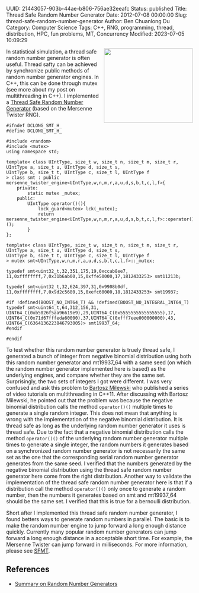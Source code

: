UUID: 21443057-903b-44ae-b806-756ae32eeafc
Status: published
Title: Thread Safe Random Number Generator
Date: 2012-07-08 00:00:00
Slug: thread-safe-random-number-generator
Author: Ben Chuanlong Du
Category: Computer Science
Tags: C++, RNG, programming, thread, distribution, HPC, fun problems, MT, Concurrency
Modified: 2023-07-05 10:09:29

[SFMT]: http://www.math.sci.hiroshima-u.ac.jp/~m-mat/MT/SFMT/#dSFMT
[Thread Safe Random Number Generator]: http://www.legendu.net/media/rng/smt.h

<img src="http://www.legendu.net/media/rng/random-number-generator.png" height="200" width="240" align="right"/>

In statistical simulation, a thread safe random number generator is often useful. 
Thread safty can be achieved by synchronize public methods of random number generator engines. 
In C++, 
this can be done through mutex (see more about my post on multithreading in C++). 
I implemented a [Thread Safe Random Number Generator][] (based on the Mersenne Twister RNG).

    #ifndef DCLONG_SMT_H_
    #define DCLONG_SMT_H_

    #include <random>
    #include <mutex>
    using namespace std;

    template< class UIntType, size_t w, size_t n, size_t m, size_t r,
    UIntType a, size_t u, UIntType d, size_t s,
    UIntType b, size_t t, UIntType c, size_t l, UIntType f
    > class smt : public mersenne_twister_engine<UIntType,w,n,m,r,a,u,d,s,b,t,c,l,f>{
        private:
            static mutex _mutex;
        public:
            UIntType operator()(){
                lock_guard<mutex> lck(_mutex);
                return mersenne_twister_engine<UIntType,w,n,m,r,a,u,d,s,b,t,c,l,f>::operator()();
            }
    };

    template< class UIntType, size_t w, size_t n, size_t m, size_t r,
    UIntType a, size_t u, UIntType d, size_t s,
    UIntType b, size_t t, UIntType c, size_t l, UIntType f
    > mutex smt<UIntType,w,n,m,r,a,u,d,s,b,t,c,l,f>::_mutex;

    typedef smt<uint32_t,32,351,175,19,0xccab8ee7,
    11,0xffffffff,7,0x31b6ab00,15,0xffe50000,17,1812433253> smt11213b;

    typedef smt<uint32_t,32,624,397,31,0x9908b0df,
    11,0xffffffff,7,0x9d2c5680,15,0xefc60000,18,1812433253> smt19937;

    #if !defined(BOOST_NO_INT64_T) && !defined(BOOST_NO_INTEGRAL_INT64_T)
    typedef smt<uint64_t,64,312,156,31,
    UINT64_C(0xb5026f5aa96619e9),29,UINT64_C(0x5555555555555555),17,
    UINT64_C(0x71d67fffeda60000),37,UINT64_C(0xfff7eee000000000),43,
    UINT64_C(6364136223846793005)> smt19937_64;
    #endif

    #endif

To test whether this random number generator is truely thread safe, 
I generated a bunch of integer from negative binomial distribution 
using both this random number generator and mt19937_64 
with a same seed (on which the random number generator implemented here is based) 
as the underlying engines, 
and compare whether they are the same set. 
Surprisingly, 
the two sets of integers I got were different. 
I was very confused and ask this problem to [Bartosz Milewski](http://bartoszmilewski.com/) 
who published a series of video tutorials on multithreading in C++11. 
After discussing with Bartosz Milewski, 
he pointed out that the problem was because 
the negative binomial distribution calls the method `operator()()` multiple times 
to generate a single random integer. 
This does not mean that anything is wrong with the implementation of the negative binomial distribution. 
It is thread safe as long as the underlying random number generator it uses is thread safe. 
Due to the fact that a negative binomial distribution calls the method `operator()()` 
of the underlying random number generator multiple times to generate a single integer, 
the random numbers it generates based on a synchronized random number generator
is not necessarily the same set as the one 
that the corresponding serial random number generator generates from the same seed. 
I verified that the numbers generated by the negative binomial distribution 
using the thread safe random number generator here come from the right distribution. 
Another way to validate the implementation of the thread safe random number generator here is that 
if a distribution call the method `operator()()` only once to generate a random number, 
then the numbers it generates based on smt and mt19937_64 should be the same set. 
I verified that this is true for a bernoulli distribution. 

Short after I implemented this thread safe random number generator, 
I found betters ways to generate random numbers in parallel. 
The basic is to make the random number engine to jump forward a long enough distance quickly. 
Currently many popular random number generators can jump forward a long enough distance 
in a acceptable short time. 
For example, 
the Mersenne Twister can jump forward in milliseconds. 
For more information, please see [SFMT][].

## References

- [Summary on Random Number Generators]( https://www.legendu.net/en/blog/summary-random-number-generators )
